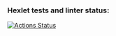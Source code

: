 ### Hexlet tests and linter status:
[![Actions Status](https://github.com/Mak3580/php-project-45/actions/workflows/hexlet-check.yml/badge.svg)](https://github.com/Mak3580/php-project-45/actions)